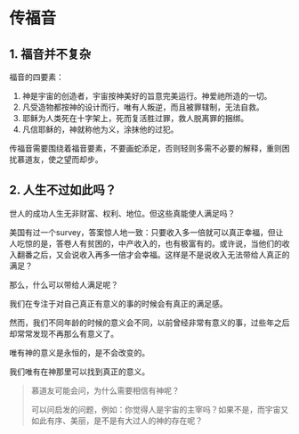 # 传福音

## 1. 福音并不复杂

福音的四要素：
1. 神是宇宙的创造者，宇宙按神美好的旨意完美运行。神爱祂所造的一切。
2. 凡受造物都按神的设计而行，唯有人叛逆，而且被罪辖制，无法自救。
3. 耶稣为人类死在十字架上，死而复活胜过罪，救人脱离罪的捆绑。
4. 凡信耶稣的，神就称他为义，涂抹他的过犯。

传福音需要围绕着福音要素，不要画蛇添足，否则轻则多需不必要的解释，重则困扰慕道友，使之望而却步。

## 2. 人生不过如此吗？

世人的成功人生无非财富、权利、地位。但这些真能使人满足吗？

美国有过一个survey，答案惊人地一致：只要收入多一倍就可以真正幸福，但让人吃惊的是，答卷人有贫困的，中产收入的，也有极富有的。或许说，当他们的收入翻番之后，又会说收入再多一倍才会幸福。这样是不是说收入无法带给人真正的满足？

那么，什么可以带给人满足呢？

我们在专注于对自己真正有意义的事的时候会有真正的满足感。

然而，我们不同年龄的时候的意义会不同，以前曾经非常有意义的事，过些年之后却常常发现不再那么有意义了。

唯有神的意义是永恒的，是不会改变的。

我们唯有在神那里可以找到真正的意义。

> 慕道友可能会问，为什么需要相信有神呢？
>
> 可以问启发的问题，例如：你觉得人是宇宙的主宰吗？如果不是，而宇宙又如此有序、美丽，是不是有大过人的神的存在呢？
